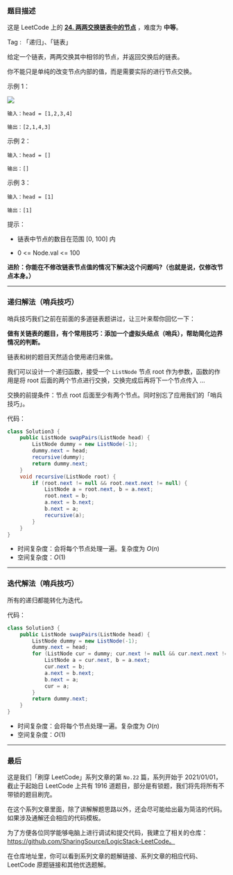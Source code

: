 ### 题目描述

这是 LeetCode 上的 **[24. 两两交换链表中的节点](https://leetcode-cn.com/problems/swap-nodes-in-pairs/solution/shua-chuan-lc-di-gui-die-dai-jie-fa-shao-70t3/)** ，难度为 **中等**。

Tag : 「递归」、「链表」



给定一个链表，两两交换其中相邻的节点，并返回交换后的链表。

你不能只是单纯的改变节点内部的值，而是需要实际的进行节点交换。

示例 1：

![](https://assets.leetcode.com/uploads/2020/10/03/swap_ex1.jpg)

```
输入：head = [1,2,3,4]

输出：[2,1,4,3]
```
示例 2：
```
输入：head = []

输出：[]
```
示例 3：
```
输入：head = [1]

输出：[1]
```

提示：
* 链表中节点的数目在范围 [0, 100] 内

* 0 <= Node.val <= 100

  

**进阶：你能在不修改链表节点值的情况下解决这个问题吗?（也就是说，仅修改节点本身。）**


---

### 递归解法（哨兵技巧）

哨兵技巧我们之前在前面的多道链表题讲过，让三叶来帮你回忆一下：

**做有关链表的题目，有个常用技巧：添加一个虚拟头结点（哨兵），帮助简化边界情况的判断。**

链表和树的题目天然适合使用递归来做。

我们可以设计一个递归函数，接受一个 `ListNode` 节点 root 作为参数，函数的作用是将 root 后面的两个节点进行交换，交换完成后再将下一个节点传入 ... 

交换的前提条件：节点 root 后面至少有两个节点。同时别忘了应用我们的「哨兵技巧」。

代码：
```Java []
class Solution3 {
    public ListNode swapPairs(ListNode head) {
        ListNode dummy = new ListNode(-1);
        dummy.next = head;
        recursive(dummy);
        return dummy.next;
    }
    void recursive(ListNode root) {
        if (root.next != null && root.next.next != null) {
            ListNode a = root.next, b = a.next;
            root.next = b;
            a.next = b.next;
            b.next = a;
            recursive(a);
        }
    }
}
```
* 时间复杂度：会将每个节点处理一遍。复杂度为 $O(n)$
* 空间复杂度：$O(1)$

---

### 迭代解法（哨兵技巧）

所有的递归都能转化为迭代。

代码：
```Java []
class Solution3 {
    public ListNode swapPairs(ListNode head) {
        ListNode dummy = new ListNode(-1);
        dummy.next = head;
        for (ListNode cur = dummy; cur.next != null && cur.next.next != null;) {
            ListNode a = cur.next, b = a.next;
            cur.next = b;
            a.next = b.next;
            b.next = a;
            cur = a;
        }
        return dummy.next;
    }
}
```
* 时间复杂度：会将每个节点处理一遍。复杂度为 $O(n)$
* 空间复杂度：$O(1)$

---

### 最后

这是我们「刷穿 LeetCode」系列文章的第 `No.22` 篇，系列开始于 2021/01/01，截止于起始日 LeetCode 上共有 1916 道题目，部分是有锁题，我们将先将所有不带锁的题目刷完。

在这个系列文章里面，除了讲解解题思路以外，还会尽可能给出最为简洁的代码。如果涉及通解还会相应的代码模板。

为了方便各位同学能够电脑上进行调试和提交代码，我建立了相关的仓库：https://github.com/SharingSource/LogicStack-LeetCode。

在仓库地址里，你可以看到系列文章的题解链接、系列文章的相应代码、LeetCode 原题链接和其他优选题解。

